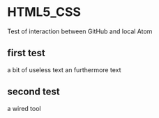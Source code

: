 # HTML5_CSS
Test of interaction between GitHub and local Atom
## first test
a bit of useless text
an furthermore text
## second test
a wired tool
